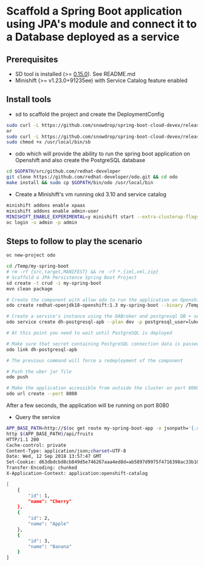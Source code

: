 # Scaffold a Spring Boot application using JPA's module and connect it to a Database deployed as a service

## Prerequisites

- SD tool is installed (>= [0.15.0](https://github.com/snowdrop/spring-boot-cloud-devex/releases/tag/v0.15.0)). See README.md 
- Minishift (>= v1.23.0+91235ee) with Service Catalog feature enabled

## Install tools

- sd to scaffold the project and create the DeploymentConfig

```bash
sudo curl -L https://github.com/snowdrop/spring-boot-cloud-devex/releases/download/v0.15.0/sb-darwin-amd64 -o /usr/local/bin/sb
or 
sudo curl -L https://github.com/snowdrop/spring-boot-cloud-devex/releases/download/v0.15.0/sb-linux-amd64 -o /usr/local/bin/sb
sudo chmod +x /usr/local/bin/sb
```

- odo which will provide the ability to run the spring boot application on Openshift and also create the PostgreSQL database

```bash
cd $GOPATH/src/github.com/redhat-developer
git clone https://github.com/redhat-developer/odo.git && cd odo
make install && sudo cp $GOPATH/bin/odo /usr/local/bin
```

- Create a Minishift's vm running okd 3.10 and service catalog 

```bash
minishift addons enable xpaas
minishift addons enable admin-user
MINISHIFT_ENABLE_EXPERIMENTAL=y minishift start --extra-clusterup-flags="--enable=service-catalog,automation-service-broker" 
oc login -u admin -p admin
```

## Steps to follow to play the scenario

```bash
oc new-project odo

cd /Temp/my-spring-boot
# rm -rf {src,target,MANIFEST} && rm -rf *.{iml,xml,zip}
# Scaffold a JPA Persistence Spring Boot Project
sd create -t crud -i my-spring-boot
mvn clean package

# Create the component with allow odo to run the application on Openshift
odo create redhat-openjdk18-openshift:1.3 my-spring-boot --binary /Temp/my-spring-boot/target/my-spring-boot-0.0.1-SNAPSHOT.jar --env SPRING_PROFILES_ACTIVE=openshift-catalog

# Create a service's instance using the OABroker and postgresql DB + secret. Next bind/link the secret to the DC and restart it
odo service create dh-postgresql-apb --plan dev -p postgresql_user=luke -p postgresql_password=secret -p postgresql_database=my_data -p postgresql_version=9.6

# At this point you need to wait until PostgreSQL is deployed

# Make sure that secret containing PostgreSQL connection data is passed to the container that will run the spring boot application
odo link dh-postgresql-apb

# The previous command will force a redeployment of the component

# Push the uber jar file
odo push

# Make the application accessible from outside the cluster on port 8080
odo url create --port 8080
```

After a few seconds, the application will be running on port 8080

- Query the service

```bash
APP_BASE_PATH=http://$(oc get route my-spring-boot-app -o jsonpath='{.spec.host}')
http $(APP_BASE_PATH)/api/fruits
HTTP/1.1 200 
Cache-control: private
Content-Type: application/json;charset=UTF-8
Date: Wed, 12 Sep 2018 13:57:47 GMT
Set-Cookie: d63dbdcbd8cb849d5e746267aaa4ed8d=ab5897d9975f4716398ac33b10f3c13d; path=/; HttpOnly
Transfer-Encoding: chunked
X-Application-Context: application:openshift-catalog

[
    {
        "id": 1,
        "name": "Cherry"
    },
    {
        "id": 2,
        "name": "Apple"
    },
    {
        "id": 3,
        "name": "Banana"
    }
]
```


